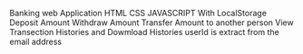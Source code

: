Banking web Application
HTML CSS JAVASCRIPT With LocalStorage
Deposit Amount
Withdraw Amount
Transfer Amount to another person 
View Transection Histories and Dowmload Histories
userId is extract from the email address
